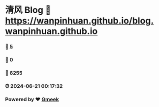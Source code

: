 # 清风 Blog :link: https://wanpinhuan.github.io/blog.wanpinhuan.github.io 
### :page_facing_up: [5](https://wanpinhuan.github.io/blog.wanpinhuan.github.io/tag.html) 
### :speech_balloon: 0 
### :hibiscus: 6255 
### :alarm_clock: 2024-06-21 00:17:32 
### Powered by :heart: [Gmeek](https://github.com/Meekdai/Gmeek)
